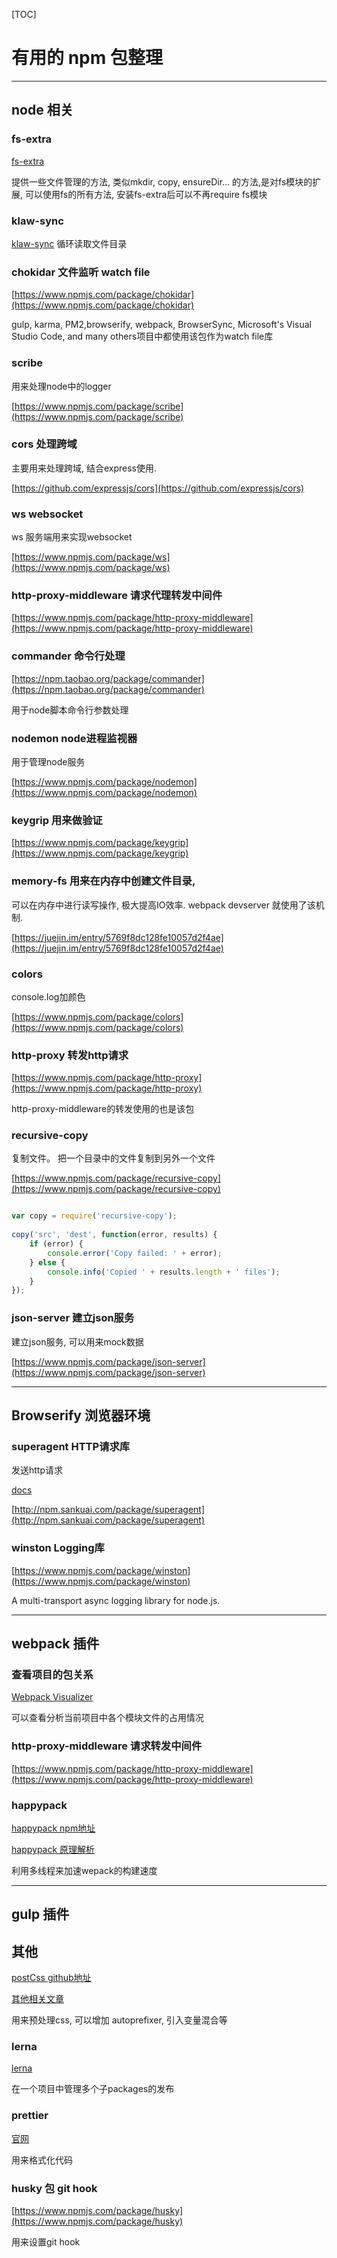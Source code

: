 [TOC]

# 有用的 npm 包整理

----

## node 相关

### fs-extra

[fs-extra](https://www.npmjs.com/package/fs-extra)

提供一些文件管理的方法,  类似mkdir, copy, ensureDir... 的方法,是对fs模块的扩展, 可以使用fs的所有方法, 安装fs-extra后可以不再require fs模块

### klaw-sync

[klaw-sync](https://www.npmjs.com/package/klaw-sync)
循环读取文件目录

### chokidar 文件监听 watch file

[https://www.npmjs.com/package/chokidar](https://www.npmjs.com/package/chokidar)

gulp, karma, PM2,browserify, webpack, BrowserSync, Microsoft's Visual Studio Code, and many others项目中都使用该包作为watch file库 

### scribe

用来处理node中的logger

[https://www.npmjs.com/package/scribe](https://www.npmjs.com/package/scribe)

### cors 处理跨域

主要用来处理跨域, 结合express使用.

[https://github.com/expressjs/cors](https://github.com/expressjs/cors)

### ws websocket

ws 服务端用来实现websocket

[https://www.npmjs.com/package/ws](https://www.npmjs.com/package/ws)

### http-proxy-middleware 请求代理转发中间件

[https://www.npmjs.com/package/http-proxy-middleware](https://www.npmjs.com/package/http-proxy-middleware)

### commander 命令行处理

[https://npm.taobao.org/package/commander](https://npm.taobao.org/package/commander)

用于node脚本命令行参数处理


### nodemon node进程监视器

用于管理node服务

[https://www.npmjs.com/package/nodemon](https://www.npmjs.com/package/nodemon)


### keygrip 用来做验证

[https://www.npmjs.com/package/keygrip](https://www.npmjs.com/package/keygrip)

### memory-fs 用来在内存中创建文件目录, 

可以在内存中进行读写操作, 极大提高IO效率. webpack devserver 就使用了该机制.

[https://juejin.im/entry/5769f8dc128fe10057d2f4ae](https://juejin.im/entry/5769f8dc128fe10057d2f4ae)

### colors
 
console.log加颜色

[https://www.npmjs.com/package/colors](https://www.npmjs.com/package/colors)


### http-proxy 转发http请求

[https://www.npmjs.com/package/http-proxy](https://www.npmjs.com/package/http-proxy)

http-proxy-middleware的转发使用的也是该包

### recursive-copy 

复制文件。 把一个目录中的文件复制到另外一个文件

[https://www.npmjs.com/package/recursive-copy](https://www.npmjs.com/package/recursive-copy)

```javascript

var copy = require('recursive-copy');
 
copy('src', 'dest', function(error, results) {
    if (error) {
        console.error('Copy failed: ' + error);
    } else {
        console.info('Copied ' + results.length + ' files');
    }
});

```

### json-server 建立json服务

建立json服务, 可以用来mock数据

[https://www.npmjs.com/package/json-server](https://www.npmjs.com/package/json-server)

----

## Browserify 浏览器环境

### superagent HTTP请求库

发送http请求

[docs](http://visionmedia.github.io/superagent/)

[http://npm.sankuai.com/package/superagent](http://npm.sankuai.com/package/superagent)

### winston Logging库

[https://www.npmjs.com/package/winston](https://www.npmjs.com/package/winston)

A multi-transport async logging library for node.js. 


----

## webpack 插件

### 查看项目的包关系

[Webpack Visualizer](http://chrisbateman.github.io/webpack-visualizer/)

可以查看分析当前项目中各个模块文件的占用情况

### http-proxy-middleware 请求转发中间件

[https://www.npmjs.com/package/http-proxy-middleware](https://www.npmjs.com/package/http-proxy-middleware)

### happypack

[happypack npm地址](https://www.npmjs.com/package/happypack)

[happypack 原理解析](http://taobaofed.org/blog/2016/12/08/happypack-source-code-analysis/)

利用多线程来加速wepack的构建速度




----

## gulp 插件

## 其他

[postCss github地址](https://github.com/postcss/postcss#plugins)

[其他相关文章](http://www.w3cplus.com/blog/tags/516.html)

用来预处理css, 可以增加 autoprefixer, 引入变量混合等

### lerna

[lerna](https://www.npmjs.com/package/lerna)

在一个项目中管理多个子packages的发布

### prettier

[官网](https://github.com/prettier/prettier)

用来格式化代码

### husky 包 git hook

[https://www.npmjs.com/package/husky](https://www.npmjs.com/package/husky)

用来设置git hook

